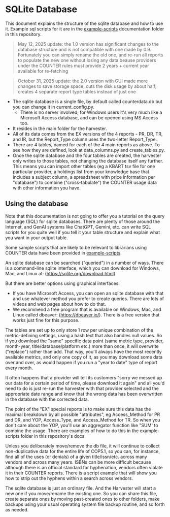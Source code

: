 # SQLite Database

This document explains the structure of the sqlite database and how to use it. Example sql scripts for it are in the [example-scripts](example_scripts/README.md) documentation folder in this repository.

>May 12, 2025 update: the 1.0 version has significant changes to the database structure and is not compatible with one made by 0.9. Fortunately you can simply rename the old one, and re-run all reports to populate the new one without losing any data beause providers under the COUNTER rules must provide 2 years + current year available for re-fetching

>October 31, 2025 update: the 2.0 version with GUI made more changes to save storage space, cuts the disk usage by about half; creates 4 separate report type tables instead of just one

- The sqlite database is a single file, by default called counterdata.db but you can change it in current_config.py.
  - There is no server involved; for Windows users it's very much like a Microsoft Access database, and can be opened using MS Access too.
- It resides in the main folder for the harvester.
- All of its data comes from the EX versions of the 4 reports - PR, DR, TR, and IR, but the Report_Type column uses the two-letter Report_Type.
- There are 4 tables, named for each of the 4 main reports as above. To see how they are defined, look at data_columns.py and create_tables.py.
- Once the sqlite database and the four tables are created, the harvester only writes to those tables, not changing the database itself any further. This means you can import other tables (eg a KBART tsv file for one particular provider, a holdings list from your knowledge base that includes a subject column, a spreadsheet with price information per "database") to combine ("cross-tabulate") the COUNTER usage data with other information you have.

## Using the database

Note that this documentation is not going to offer you a tutorial on the query language (SQL) for sqlite databases. There are plenty of those around the Internet, and GenAI systems like ChatGPT, Gemini, etc. can write SQL scripts for you quite well if you tell it your table structure and explain what you want in your output table.

Some sample scripts that are likely to be relevant to librarians using COUNTER data have been provided in [example-scripts](example_scripts/README.md).

An sqlite database can be searched ("queried") in a number of ways. There is a command-line sqlite interface, which you can download for Windows, Mac, and Linux at:
(https://sqlite.org/download.html)

But there are better options using graphical interfaces:
-  If you have Microsoft Access, you can open an sqlite database with that and use whatever method you prefer to create queries.  There are lots of videos and web pages about how to do that.
- We recommend a free program that is available on Windows, Mac, and Linux called dbeaver: (https://dbeaver.io/). There is a free version that works just fine for this purpose.

The tables are set up to only store 1 row per unique combination of the metric-defining settings, using a hash text that also handles null values. So if you download the "same" specific data point (same metric type, provider, month-year, title/database/platform etc.) more than once, it will overwrite ("replace") rather than add. That way, you'll always have the most recently available metrics, and only one copy of it, as you may download some data over and over, as would happen if you run a "year to date" type of report every month. 

It often happens that a provider will tell its customers "sorry we messed up our data for a certain period of time, please download it again" and all you'd need to do is just re-run the harvester with that provider selected and the appropriate date range and know that the wrong data has been overwritten in the database with the corrected data.

The point of the "EX" special reports is to make sure this data has the maximal breakdown by all possible "attributes", eg Access_Method for PR and DR, and YOP, Access_Type, and Access_Method for TR. So when you don't care about the YOP, you'll use an aggregator function like "SUM' to combine the usage.  There are examples of how to do this in the example-scripts folder in this repository's docs.

Unless you deliberately move/remove the db file, it will continue to collect non-duplicative data for the entire life of COP5.1, so you can, for instance, find all of the uses (or denials) of a given title/issn/etc. across many vendors and across many years.  ISBNs can be more difficult because although there is an official standard for  hyphenation, vendors often violate it in their COUNTER reports.  There is a script example that will show you how to strip out the hyphens within a search across vendors.

  The sqlite database is just an ordinary file. And the Harvester will start a new one if you move/rename the existing one. So you can share this file, create separate ones by moving past-created ones to other folders, make backups using your usual operating system file backup routine, and so forth as needed.
  
  
